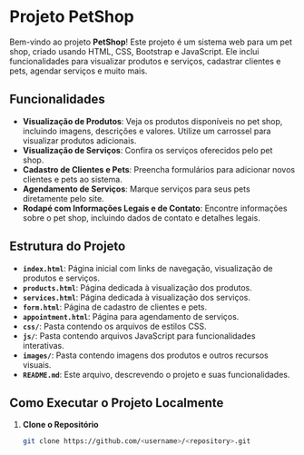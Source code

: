 # Projeto PetShop

Bem-vindo ao projeto **PetShop**! Este projeto é um sistema web para um pet shop, criado usando HTML, CSS, Bootstrap e JavaScript. Ele inclui funcionalidades para visualizar produtos e serviços, cadastrar clientes e pets, agendar serviços e muito mais.

## Funcionalidades

- **Visualização de Produtos**: Veja os produtos disponíveis no pet shop, incluindo imagens, descrições e valores. Utilize um carrossel para visualizar produtos adicionais.
- **Visualização de Serviços**: Confira os serviços oferecidos pelo pet shop.
- **Cadastro de Clientes e Pets**: Preencha formulários para adicionar novos clientes e pets ao sistema.
- **Agendamento de Serviços**: Marque serviços para seus pets diretamente pelo site.
- **Rodapé com Informações Legais e de Contato**: Encontre informações sobre o pet shop, incluindo dados de contato e detalhes legais.

## Estrutura do Projeto

- **`index.html`**: Página inicial com links de navegação, visualização de produtos e serviços.
- **`products.html`**: Página dedicada à visualização dos produtos.
- **`services.html`**: Página dedicada à visualização dos serviços.
- **`form.html`**: Página de cadastro de clientes e pets.
- **`appointment.html`**: Página para agendamento de serviços.
- **`css/`**: Pasta contendo os arquivos de estilos CSS.
- **`js/`**: Pasta contendo arquivos JavaScript para funcionalidades interativas.
- **`images/`**: Pasta contendo imagens dos produtos e outros recursos visuais.
- **`README.md`**: Este arquivo, descrevendo o projeto e suas funcionalidades.

## Como Executar o Projeto Localmente

1. **Clone o Repositório**

   ```bash
   git clone https://github.com/<username>/<repository>.git
